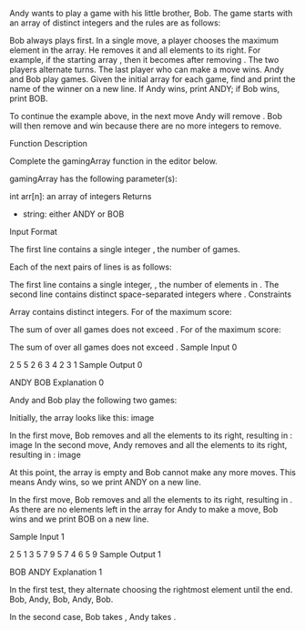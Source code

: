 Andy wants to play a game with his little brother, Bob. The game starts with an array of distinct integers and the rules are as follows:

Bob always plays first.
In a single move, a player chooses the maximum element in the array. He removes it and all elements to its right. For example, if the starting array , then it becomes  after removing .
The two players alternate turns.
The last player who can make a move wins.
Andy and Bob play  games. Given the initial array for each game, find and print the name of the winner on a new line. If Andy wins, print ANDY; if Bob wins, print BOB.

To continue the example above, in the next move Andy will remove . Bob will then remove  and win because there are no more integers to remove.

Function Description

Complete the gamingArray function in the editor below.

gamingArray has the following parameter(s):

int arr[n]: an array of integers
Returns
- string: either ANDY or BOB

Input Format

The first line contains a single integer , the number of games.

Each of the next  pairs of lines is as follows:

The first line contains a single integer, , the number of elements in .
The second line contains  distinct space-separated integers  where .
Constraints

Array  contains  distinct integers.
For  of the maximum score:

The sum of  over all games does not exceed .
For  of the maximum score:

The sum of  over all games does not exceed .
Sample Input 0

2
5
5 2 6 3 4
2
3 1
Sample Output 0

ANDY
BOB
Explanation 0

Andy and Bob play the following two games:

Initially, the array looks like this:
image

In the first move, Bob removes  and all the elements to its right, resulting in :
image
In the second move, Andy removes  and all the elements to its right, resulting in :
image

At this point, the array is empty and Bob cannot make any more moves. This means Andy wins, so we print ANDY on a new line.

In the first move, Bob removes  and all the elements to its right, resulting in . As there are no elements left in the array for Andy to make a move, Bob wins and we print BOB on a new line.

Sample Input 1

2
5
1 3 5 7 9
5
7 4 6 5 9
Sample Output 1

BOB
ANDY
Explanation 1

In the first test, they alternate choosing the rightmost element until the end. Bob, Andy, Bob, Andy, Bob.

In the second case, Bob takes , Andy takes .